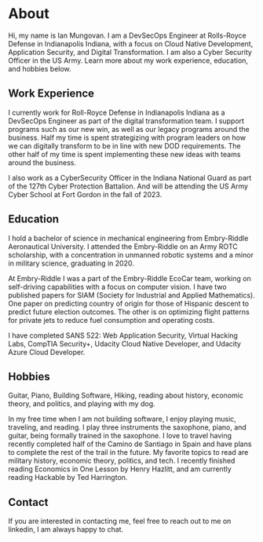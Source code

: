---
---

# About

Hi, my name is Ian Mungovan. I am a DevSecOps Engineer at Rolls-Royce Defense in Indianapolis Indiana, with a focus on Cloud Native Development, Application Security, and Digital Transformation. I am also a Cyber Security Officer in the US Army. Learn more about my work experience, education, and hobbies below.

## Work Experience

I currently work for Roll-Royce Defense in Indianapolis Indiana as a DevSecOps Engineer as part of the digital transformation team. I support programs such as our new win, as well as our legacy programs around the business. Half my time is spent strategizing with program leaders on how we can digitally transform to be in line with new DOD requirements. The other half of my time is spent implementing these new ideas with teams around the business.

I also work as a CyberSecurity Officer in the Indiana National Guard as part of the 127th Cyber Protection Battalion. And will be attending the US Army Cyber School at Fort Gordon in the fall of 2023.

## Education

I hold a bachelor of science in mechanical engineering from Embry-Riddle Aeronautical University. I attended the Embry-Riddle on an Army ROTC scholarship, with a concentration in unmanned robotic systems and a minor in military science, graduating in 2020.

At Embry-Riddle I was a part of the Embry-Riddle EcoCar team, working on self-driving capabilities with a focus on computer vision. I have two published papers for SIAM (Society for Industrial and Applied Mathematics). One paper on predicting country of origin for those of Hispanic descent to predict future election outcomes. The other is on optimizing flight patterns for private jets to reduce fuel consumption and operating costs.

I have completed SANS 522: Web Application Security, Virtual Hacking Labs, CompTIA Security+, Udacity Cloud Native Developer, and Udacity Azure Cloud Developer.

<!-- ![No JavaScript](public/certifications/Cloud_Native_Application_Architecture_Nanodegree.pdf) -->

## Hobbies

Guitar, Piano, Building Software, Hiking, reading about history, economic theory, and politics, and playing with my dog.

In my free time when I am not building software, I enjoy playing music, traveling, and reading. I play three instruments the saxophone, piano, and guitar, being formally trained in the saxophone. I love to travel having recently completed half of the Camino de Santiago in Spain and have plans to complete the rest of the trail in the future. My favorite topics to read are military history, economic theory, politics, and tech. I recently finished reading Economics in One Lesson by Henry Hazlitt, and am currently reading Hackable by Ted Harrington.

## Contact

If you are interested in contacting me, feel free to reach out to me on linkedin, I am always happy to chat.
